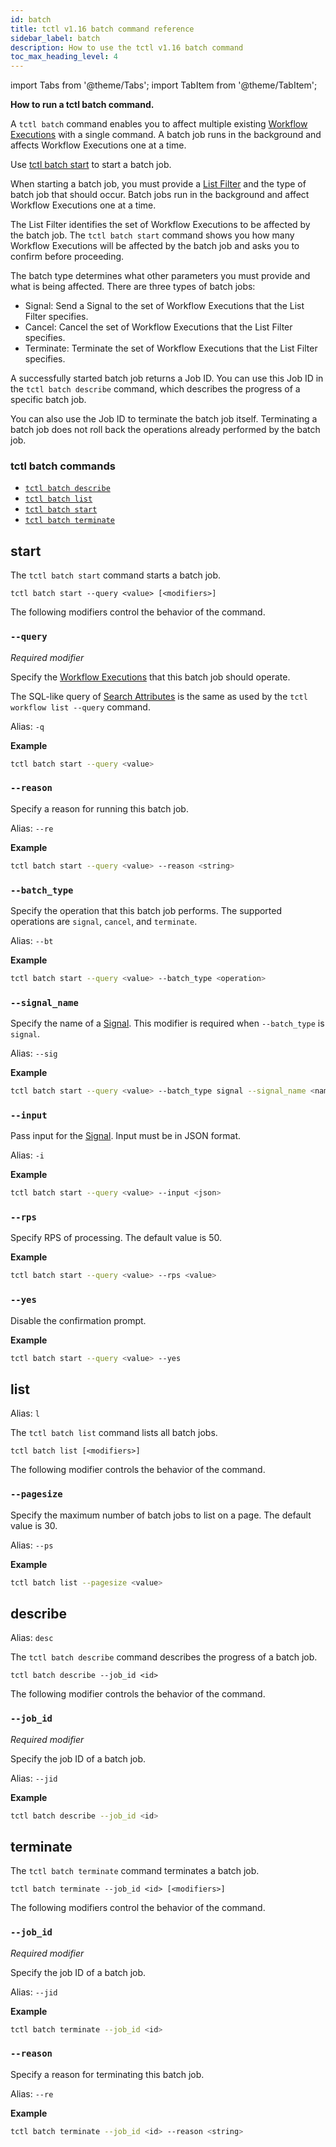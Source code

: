 ```yaml
---
id: batch
title: tctl v1.16 batch command reference
sidebar_label: batch
description: How to use the tctl v1.16 batch command
toc_max_heading_level: 4
---
```


<!-- THIS FILE IS GENERATED. DO NOT EDIT THIS FILE DIRECTLY -->

import Tabs from '@theme/Tabs';
import TabItem from '@theme/TabItem';

**How to run a tctl batch command.**

A `tctl batch` command enables you to affect multiple existing [Workflow Executions](/workflows#workflow-execution) with a single command.
A batch job runs in the background and affects Workflow Executions one at a time.

Use [tctl batch start](#start) to start a batch job.

When starting a batch job, you must provide a [List Filter](/visibility#list-filter) and the type of batch job that should occur.
Batch jobs run in the background and affect Workflow Executions one at a time.

The List Filter identifies the set of Workflow Executions to be affected by the batch job.
The `tctl batch start` command shows you how many Workflow Executions will be affected by the batch job and asks you to confirm before proceeding.

The batch type determines what other parameters you must provide and what is being affected.
There are three types of batch jobs:

- Signal: Send a Signal to the set of Workflow Executions that the List Filter specifies.
- Cancel: Cancel the set of Workflow Executions that the List Filter specifies.
- Terminate: Terminate the set of Workflow Executions that the List Filter specifies.

A successfully started batch job returns a Job ID.
You can use this Job ID in the `tctl batch describe` command, which describes the progress of a specific batch job.

You can also use the Job ID to terminate the batch job itself.
Terminating a batch job does not roll back the operations already performed by the batch job.

### tctl batch commands

- [`tctl batch describe`](#describe)
- [`tctl batch list`](#list)
- [`tctl batch start`](#start)
- [`tctl batch terminate`](#terminate)

## start

The `tctl batch start` command starts a batch job.

`tctl batch start --query <value> [<modifiers>]`

The following modifiers control the behavior of the command.

### `--query`

_Required modifier_

Specify the [Workflow Executions](/workflows#workflow-execution) that this batch job should operate.

The SQL-like query of [Search Attributes](/visibility#search-attribute) is the same as used by the `tctl workflow list --query` command.

Alias: `-q`

**Example**

```bash
tctl batch start --query <value>
```

### `--reason`

Specify a reason for running this batch job.

Alias: `--re`

**Example**

```bash
tctl batch start --query <value> --reason <string>
```

### `--batch_type`

Specify the operation that this batch job performs. The supported operations are `signal`, `cancel`, and `terminate`.

Alias: `--bt`

**Example**

```bash
tctl batch start --query <value> --batch_type <operation>
```

### `--signal_name`

Specify the name of a [Signal](/workflows#signal). This modifier is required when `--batch_type` is `signal`.

Alias: `--sig`

**Example**

```bash
tctl batch start --query <value> --batch_type signal --signal_name <name>
```

### `--input`

Pass input for the [Signal](/workflows#signal). Input must be in JSON format.

Alias: `-i`

**Example**

```bash
tctl batch start --query <value> --input <json>
```

### `--rps`

Specify RPS of processing. The default value is 50.

**Example**

```bash
tctl batch start --query <value> --rps <value>
```

### `--yes`

Disable the confirmation prompt.

**Example**

```bash
tctl batch start --query <value> --yes
```

## list

Alias: `l`

The `tctl batch list` command lists all batch jobs.

`tctl batch list [<modifiers>]`

The following modifier controls the behavior of the command.

### `--pagesize`

Specify the maximum number of batch jobs to list on a page. The default value is 30.

Alias: `--ps`

**Example**

```bash
tctl batch list --pagesize <value>
```

## describe

Alias: `desc`

The `tctl batch describe` command describes the progress of a batch job.

`tctl batch describe --job_id <id>`

The following modifier controls the behavior of the command.

### `--job_id`

_Required modifier_

Specify the job ID of a batch job.

Alias: `--jid`

**Example**

```bash
tctl batch describe --job_id <id>
```

## terminate

The `tctl batch terminate` command terminates a batch job.

`tctl batch terminate --job_id <id> [<modifiers>]`

The following modifiers control the behavior of the command.

### `--job_id`

_Required modifier_

Specify the job ID of a batch job.

Alias: `--jid`

**Example**

```bash
tctl batch terminate --job_id <id>
```

### `--reason`

Specify a reason for terminating this batch job.

Alias: `--re`

**Example**

```bash
tctl batch terminate --job_id <id> --reason <string>
```
